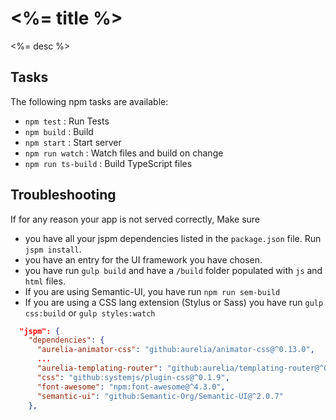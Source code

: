 <%= title %>
============

<%= desc %>

Tasks
-----

The following npm tasks are available:

-	`npm test` : Run Tests
-	`npm build` : Build
-	`npm start` : Start server
-	`npm run watch` : Watch files and build on change
-	`npm run ts-build` : Build TypeScript files

Troubleshooting
---------------

If for any reason your app is not served correctly, Make sure

-	you have all your jspm dependencies listed in the `package.json` file. Run `jspm install`.
-	you have an entry for the UI framework you have chosen.
-	you have run `gulp build` and have a `/build` folder populated with `js` and `html` files.
-	If you are using Semantic-UI, you have run `npm run sem-build`
-	If you are using a CSS lang extension (Stylus or Sass) you have run `gulp css:build` or `gulp styles:watch`

```json
  "jspm": {
    "dependencies": {
      "aurelia-animator-css": "github:aurelia/animator-css@^0.13.0",
      ...
      "aurelia-templating-router": "github:aurelia/templating-router@^0.14.0",
      "css": "github:systemjs/plugin-css@^0.1.9",
      "font-awesome": "npm:font-awesome@^4.3.0",
      "semantic-ui": "github:Semantic-Org/Semantic-UI@^2.0.7"
    },
```
